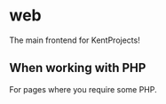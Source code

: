 # web

The main frontend for KentProjects!

## When working with PHP

For pages where you require some PHP.